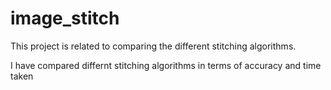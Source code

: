 # image_stitch
This project is related to comparing the different stitching algorithms.

I have compared differnt stitching algorithms in terms of accuracy and time taken

